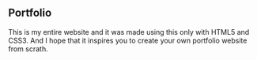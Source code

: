 ## Portfolio
This is my entire website and it was made using this only with HTML5 and CSS3.
And I hope that it inspires you to create your own portfolio website from scrath.
